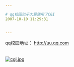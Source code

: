 ```yaml
---

# qq校园似乎大量使用了CGI
2007-10-10 11:29:31


---
```



qq校园地址： http://uu.qq.com<br />
<br />
<br />
<a target=_blank href="http://fm151.img.xiaonei.com/blog/20071010/11/29/A697148146042HEI.jpg" target="_blank"><img src="http://fm151.img.xiaonei.com/blog/20071010/11/29/A697148146042HEI.jpg" alt="cgi.jpg"></a>